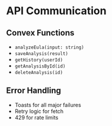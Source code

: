 # API Communication

## Convex Functions
- `analyzeEula(input: string)`
- `saveAnalysis(result)`
- `getHistory(userId)`
- `getAnalysisById(id)`
- `deleteAnalysis(id)`

## Error Handling
- Toasts for all major failures
- Retry logic for fetch
- 429 for rate limits